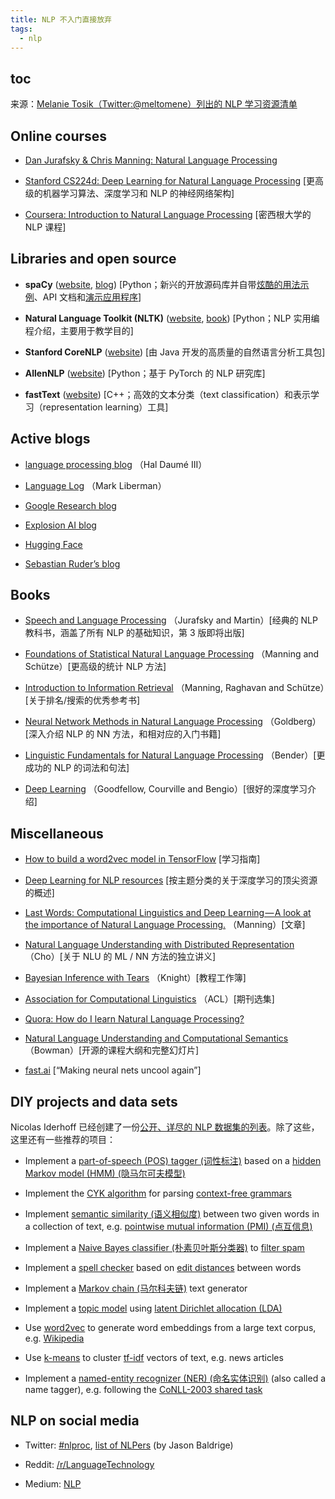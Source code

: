 ```yaml
---
title: NLP 不入门直接放弃
tags:
  - nlp
---
```


## toc

来源：[Melanie Tosik（Twitter:@meltomene）列出的 NLP 学习资源清单](https://towardsdatascience.com/how-to-get-started-in-nlp-6a62aa4eaeff)

## Online courses

- [Dan Jurafsky & Chris Manning: Natural Language Processing](https://www.youtube.com/playlist?list=PL8FFE3F391203C98C)

- [Stanford CS224d: Deep Learning for Natural Language Processing](http://cs224d.stanford.edu/syllabus.html) [更高级的机器学习算法、深度学习和 NLP 的神经网络架构]

- [Coursera: Introduction to Natural Language Processing](https://www.youtube.com/playlist?list=PLLssT5z_DsK8BdawOVCCaTCO99Ya58ryR) [密西根大学的 NLP 课程]

## Libraries and open source

- **spaCy** ([website](https://spacy.io), [blog](https://explosion.ai/blog/)) [Python；新兴的开放源码库并自带[炫酷的用法示例](https://spacy.io/usage/spacy-101)、API 文档和[演示应用程序](https://spacy.io/docs/usage/showcase)]

- **Natural Language Toolkit (NLTK)** ([website](http://www.nltk.org/), [book](http://www.nltk.org/book/)) [Python；NLP 实用编程介绍，主要用于教学目的]

- **Stanford CoreNLP** ([website](https://stanfordnlp.github.io/CoreNLP/)) [由 Java 开发的高质量的自然语言分析工具包]

- **AllenNLP** ([website](https://allennlp.org/)) [Python；基于 PyTorch 的 NLP 研究库]

- **fastText** ([website](https://fasttext.cc/)) [C++；高效的文本分类（text classification）和表示学习（representation learning）工具]

## Active blogs

- [language processing blog](https://nlpers.blogspot.com/natural) （Hal Daumé III）

- [Language Log](http://languagelog.ldc.upenn.edu/nll/) （Mark Liberman）

- [Google Research blog](https://research.googleblog.com/)

- [Explosion AI blog](https://explosion.ai/blog/)

- [Hugging Face](https://medium.com/huggingface)

- [Sebastian Ruder’s blog](http://ruder.io/#open)

## Books

- [Speech and Language Processing](https://web.stanford.edu/~jurafsky/slp3/) （Jurafsky and Martin）[经典的 NLP 教科书，涵盖了所有 NLP 的基础知识，第 3 版即将出版]

- [Foundations of Statistical Natural Language Processing](https://nlp.stanford.edu/fsnlp/) （Manning and Schütze）[更高级的统计 NLP 方法]

- [Introduction to Information Retrieval](https://nlp.stanford.edu/IR-book/) （Manning, Raghavan and Schütze）[关于排名/搜索的优秀参考书]

- [Neural Network Methods in Natural Language Processing](https://www.morganclaypool.com/doi/abs/10.2200/S00762ED1V01Y201703HLT037) （Goldberg）[深入介绍 NLP 的 NN 方法，和相对应的入门书籍]

- [Linguistic Fundamentals for Natural Language Processing](http://www.morganclaypool.com/doi/abs/10.2200/S00493ED1V01Y201303HLT020) （Bender）[更成功的 NLP 的词法和句法]

- [Deep Learning](http://www.deeplearningbook.org/) （Goodfellow, Courville and Bengio）[很好的深度学习介绍]

## Miscellaneous

- [How to build a word2vec model in TensorFlow](https://www.tensorflow.org/versions/master/tutorials/word2vec/index.html) [学习指南]

- [Deep Learning for NLP resources](https://github.com/andrewt3000/dl4nlp) [按主题分类的关于深度学习的顶尖资源的概述]

- [Last Words: Computational Linguistics and Deep Learning — A look at the importance of Natural Language Processing.](http://mitp.nautil.us/article/170/last-words-computational-linguistics-and-deep-learning) （Manning）[文章]

- [Natural Language Understanding with Distributed Representation](https://github.com/nyu-dl/NLP_DL_Lecture_Note/blob/master/lecture_note.pdf) （Cho）[关于 NLU 的 ML / NN 方法的独立讲义]

- [Bayesian Inference with Tears](http://www.isi.edu/natural-language/people/bayes-with-tears.pdf) （Knight）[教程工作簿]

- [Association for Computational Linguistics](http://aclanthology.info/) （ACL）[期刊选集]

- [Quora: How do I learn Natural Language Processing?](https://www.quora.com/How-do-I-learn-Natural-Language-Processing)

- [Natural Language Understanding and Computational Semantics](https://docs.google.com/document/d/1mkB6KA7KuzNeoc9jW3mfOthv_6Uberxs8l2H7BmJdzg/edit) （Bowman）[开源的课程大纲和完整幻灯片]

- [fast.ai](http://www.fast.ai/) [“Making neural nets uncool again”]

## DIY projects and data sets

Nicolas Iderhoff 已经创建了一份[公开、详尽的 NLP 数据集的列表](https://github.com/niderhoff/nlp-datasets)。除了这些，这里还有一些推荐的项目：

- Implement a [part-of-speech (POS) tagger (词性标注)](https://en.wikipedia.org/wiki/Part-of-speech_tagging) based on a [hidden Markov model (HMM) (隐马尔可夫模型)](https://en.wikipedia.org/wiki/Hidden_Markov_model)

- Implement the [CYK algorithm](https://en.wikipedia.org/wiki/CYK_algorithm) for parsing [context-free grammars](https://en.wikipedia.org/wiki/Context-free_grammar)

- Implement [semantic similarity (语义相似度)](https://en.wikipedia.org/wiki/Semantic_similarity) between two given words in a collection of text, e.g. [pointwise mutual information (PMI) (点互信息)](https://en.wikipedia.org/wiki/Pointwise_mutual_information)

- Implement a [Naive Bayes classifier (朴素贝叶斯分类器)](https://en.wikipedia.org/wiki/Naive_Bayes_classifier) to [filter spam](https://en.wikipedia.org/wiki/Naive_Bayes_spam_filtering)

- Implement a [spell checker](https://en.wikipedia.org/wiki/Spell_checker) based on [edit distances](https://en.wikipedia.org/wiki/Edit_distance) between words

- Implement a [Markov chain (马尔科夫链)](https://en.wikipedia.org/wiki/Markov_chain) text generator

- Implement a [topic model](https://en.wikipedia.org/wiki/Topic_model) using [latent Dirichlet allocation (LDA)](https://en.wikipedia.org/wiki/Latent_Dirichlet_allocation)

- Use [word2vec](https://code.google.com/archive/p/word2vec/) to generate word embeddings from a large text corpus, e.g. [Wikipedia](https://en.wikipedia.org/wiki/Wikipedia:Database_download)

- Use [k-means](https://en.wikipedia.org/wiki/K-means_clustering) to cluster [tf-idf](https://en.wikipedia.org/wiki/Tf%E2%80%93idf) vectors of text, e.g. news articles

- Implement a [named-entity recognizer (NER) (命名实体识别)](https://en.wikipedia.org/wiki/Named-entity_recognition) (also called a name tagger), e.g. following the [CoNLL-2003 shared task](https://www.clips.uantwerpen.be/conll2003/ner/)

## NLP on social media

- Twitter: [#nlproc](https://twitter.com/hashtag/nlproc), [list of NLPers](https://twitter.com/hashtag/nlproc) (by Jason Baldrige)

- Reddit: [/r/LanguageTechnology](https://www.reddit.com/r/LanguageTechnology)

- Medium: [NLP](https://medium.com/tag/nlp)
